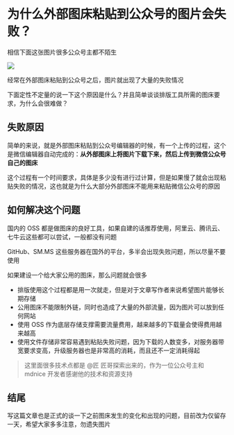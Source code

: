 # 为什么外部图床粘贴到公众号的图片会失败？

相信下面这张图片很多公众号主都不陌生

![](https://draw-wechat.oss-cn-hangzhou.aliyuncs.com/image_20200817072409.png)

经常在外部图床粘贴到公众号之后，图片就出现了大量的失败情况

下面定性不定量的说一下这个原因是什么？并且简单谈谈排版工具所需的图床要求，为什么会很难做？

## 失败原因

简单的来说，就是外部图床粘贴到公众号编辑器的时候，有一个上传的过程，这个是微信编辑器自动完成的：​**从外部图床上将图片下载下来，然后上传到微信公众号自己的图床**

这个过程有一个时间要求，具体是多少没有进行过计算，但是如果慢了就会出现粘贴失败的情况，这也就是为什么大部分外部图床不能用来粘贴微信公众号的原因

## 如何解决这个问题

国内的 OSS 都是做图床的良好工具，如果自建的话推荐使用，阿里云、腾讯云、七牛云这些都可以尝试，一般都没有问题

GitHub、SM.MS 这些服务器在国外的平台，多半会出现失败问题，所以尽量不要使用

如果建设一个给大家公用的图床，那么问题就会很多

- 排版使用这个过程都是用一次就走，但是对于文章写作者来说希望图片能够长期存储
- 公用图床不能限制外链，同时也造成了大量的外部流量，因为图片可以放到任何网站
- 使用 OSS 作为底层存储支撑需要流量费用，越来越多的下载量会使得费用越来越高
- 使用文件存储非常容易遇到粘贴失败问题，因为下载的人数变多，对服务器带宽要求变高，升级服务器也是非常高的消耗，而且还不一定消耗得起

> 这里面很多技术点都是 @匠 匠哥探索出来的，作为一位公众号主和 mdnice 开发者感谢他的技术和资源支持

## 结尾

写这篇文章也是正式的谈一下之前图床发生的变化和出现的问题，目前改为仅留存一天，希望大家多多注意，勿遗失图片
